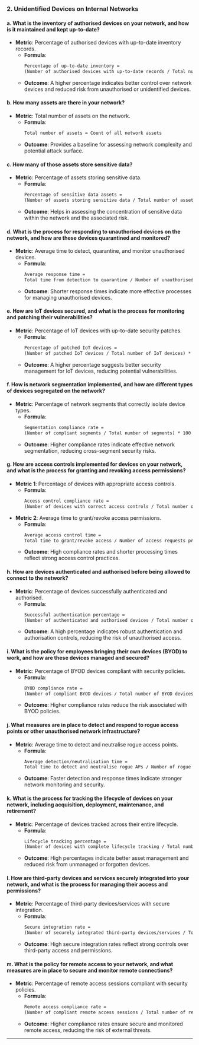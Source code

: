 ### 2. **Unidentified Devices on Internal Networks**

#### **a. What is the inventory of authorised devices on your network, and how is it maintained and kept up-to-date?**
- **Metric**: Percentage of authorised devices with up-to-date inventory records.
  - **Formula**: 
    ```markdown
    Percentage of up-to-date inventory = 
    (Number of authorised devices with up-to-date records / Total number of authorised devices) * 100
    ```
  - **Outcome**: A higher percentage indicates better control over network devices and reduced risk from unauthorised or unidentified devices.

#### **b. How many assets are there in your network?**
- **Metric**: Total number of assets on the network.
  - **Formula**: 
    ```markdown
    Total number of assets = Count of all network assets
    ```
  - **Outcome**: Provides a baseline for assessing network complexity and potential attack surface.

#### **c. How many of those assets store sensitive data?**
- **Metric**: Percentage of assets storing sensitive data.
  - **Formula**: 
    ```markdown
    Percentage of sensitive data assets = 
    (Number of assets storing sensitive data / Total number of assets) * 100
    ```
  - **Outcome**: Helps in assessing the concentration of sensitive data within the network and the associated risk.

#### **d. What is the process for responding to unauthorised devices on the network, and how are these devices quarantined and monitored?**
- **Metric**: Average time to detect, quarantine, and monitor unauthorised devices.
  - **Formula**: 
    ```markdown
    Average response time = 
    Total time from detection to quarantine / Number of unauthorised devices detected
    ```
  - **Outcome**: Shorter response times indicate more effective processes for managing unauthorised devices.

#### **e. How are IoT devices secured, and what is the process for monitoring and patching their vulnerabilities?**
- **Metric**: Percentage of IoT devices with up-to-date security patches.
  - **Formula**: 
    ```markdown
    Percentage of patched IoT devices = 
    (Number of patched IoT devices / Total number of IoT devices) * 100
    ```
  - **Outcome**: A higher percentage suggests better security management for IoT devices, reducing potential vulnerabilities.

#### **f. How is network segmentation implemented, and how are different types of devices segregated on the network?**
- **Metric**: Percentage of network segments that correctly isolate device types.
  - **Formula**: 
    ```markdown
    Segmentation compliance rate = 
    (Number of compliant segments / Total number of segments) * 100
    ```
  - **Outcome**: Higher compliance rates indicate effective network segmentation, reducing cross-segment security risks.

#### **g. How are access controls implemented for devices on your network, and what is the process for granting and revoking access permissions?**
- **Metric 1**: Percentage of devices with appropriate access controls.
  - **Formula**: 
    ```markdown
    Access control compliance rate = 
    (Number of devices with correct access controls / Total number of devices) * 100
    ```
- **Metric 2**: Average time to grant/revoke access permissions.
  - **Formula**: 
    ```markdown
    Average access control time = 
    Total time to grant/revoke access / Number of access requests processed
    ```
  - **Outcome**: High compliance rates and shorter processing times reflect strong access control practices.

#### **h. How are devices authenticated and authorised before being allowed to connect to the network?**
- **Metric**: Percentage of devices successfully authenticated and authorised.
  - **Formula**: 
    ```markdown
    Successful authentication percentage = 
    (Number of authenticated and authorised devices / Total number of devices attempting to connect) * 100
    ```
  - **Outcome**: A high percentage indicates robust authentication and authorisation controls, reducing the risk of unauthorised access.

#### **i. What is the policy for employees bringing their own devices (BYOD) to work, and how are these devices managed and secured?**
- **Metric**: Percentage of BYOD devices compliant with security policies.
  - **Formula**: 
    ```markdown
    BYOD compliance rate = 
    (Number of compliant BYOD devices / Total number of BYOD devices) * 100
    ```
  - **Outcome**: Higher compliance rates reduce the risk associated with BYOD policies.

#### **j. What measures are in place to detect and respond to rogue access points or other unauthorised network infrastructure?**
- **Metric**: Average time to detect and neutralise rogue access points.
  - **Formula**: 
    ```markdown
    Average detection/neutralisation time = 
    Total time to detect and neutralise rogue APs / Number of rogue APs detected
    ```
  - **Outcome**: Faster detection and response times indicate stronger network monitoring and security.

#### **k. What is the process for tracking the lifecycle of devices on your network, including acquisition, deployment, maintenance, and retirement?**
- **Metric**: Percentage of devices tracked across their entire lifecycle.
  - **Formula**: 
    ```markdown
    Lifecycle tracking percentage = 
    (Number of devices with complete lifecycle tracking / Total number of devices) * 100
    ```
  - **Outcome**: High percentages indicate better asset management and reduced risk from unmanaged or forgotten devices.

#### **l. How are third-party devices and services securely integrated into your network, and what is the process for managing their access and permissions?**
- **Metric**: Percentage of third-party devices/services with secure integration.
  - **Formula**: 
    ```markdown
    Secure integration rate = 
    (Number of securely integrated third-party devices/services / Total number of third-party devices/services) * 100
    ```
  - **Outcome**: High secure integration rates reflect strong controls over third-party access and permissions.

#### **m. What is the policy for remote access to your network, and what measures are in place to secure and monitor remote connections?**
- **Metric**: Percentage of remote access sessions compliant with security policies.
  - **Formula**: 
    ```markdown
    Remote access compliance rate = 
    (Number of compliant remote access sessions / Total number of remote access sessions) * 100
    ```
  - **Outcome**: Higher compliance rates ensure secure and monitored remote access, reducing the risk of external threats.

---
